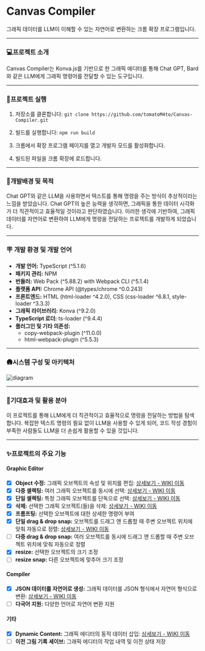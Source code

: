# Canvas Compiler
그래픽 데이터를 LLM이 이해할 수 있는 자연어로 변환하는 크롬 확장 프로그램입니다.

***
### 💻프로젝트 소개
Canvas Compiler는 Konva.js를 기반으로 한 그래픽 에디터를 통해 Chat GPT, Bard와 같은 LLM에게 그래픽 명령어를 전달할 수 있는 도구입니다.

***
### 🏁프로젝트 실행

1. 저장소를 클론합니다:  `git clone https://github.com/tomatoM4to/Canvas-Compiler.git`
   
2. 빌드를 실행합니다:  `npm run build`
   
3. 크롬에서 확장 프로그램 페이지를 열고 개발자 모드를 활성화합니다.

4. 빌드된 파일을 크롬 확장에 로드합니다.

***
### 🌠개발배경 및 목적
Chat GPT와 같은 LLM을 사용하면서 텍스트를 통해 명령을 주는 방식이 추상적이라는 느낌을 받았습니다. Chat GPT의 높은 능력을 생각하면, 그래픽을 통한 데이터 시각화가 더 직관적이고 효율적일 것이라고 판단하였습니다. 이러한 생각에 기반하여, 그래픽 데이터를 자연어로 변환하여 LLM에게 명령을 전달하는 프로젝트를 개발하게 되었습니다.


***
### 🪧 개발 환경 및 개발 언어
- **개발 언어:** TypeScript (^5.1.6)
- **패키지 관리:** NPM
- **번들러:** Web Pack (^5.88.2) with Webpack CLI (^5.1.4)
- **플랫폼 API:** Chrome API (@types/chrome ^0.0.243)
- **프론트엔드:** HTML (html-loader ^4.2.0), CSS (css-loader ^6.8.1, style-loader ^3.3.3) 
- **그래픽 라이브러리:** Konva (^9.2.0)
- **TypeScript 로더:** ts-loader (^9.4.4)
- **플러그인 및 기타 의존성:**
  - copy-webpack-plugin (^11.0.0)
  - html-webpack-plugin (^5.5.3)



***
### 🛖시스템 구성 및 아키텍처

![diagram](https://github.com/tomatoM4to/Canvas-Compiler/assets/106623315/707f19be-4779-4695-b5ca-feb9ab69a59d)


***
### 🚀기대효과 및 활용 분야
이 프로젝트를 통해 LLM에게 더 직관적이고 효율적으로 명령을 전달하는 방법을 탐색합니다.
복잡한 텍스트 명령의 필요 없이 LLM을 사용할 수 있게 되어, 코드 작성 경험이 부족한 사람들도 LLM을 더 손쉽게 활용할 수 있을 것입니다.


***
### ✨프로젝트의 주요 기능

#### Graphic Editor
- [x] **Object 수정:** 그래픽 오브젝트의 속성 및 위치를 편집: [상세보기 - WIKI 이동](https://github.com/tomatoM4to/Canvas-Compiler/wiki/Grapic-Editor#object-%EC%88%98%EC%A0%95)
- [x] **다중 셀렉팅:** 여러 그래픽 오브젝트를 동시에 선택: [상세보기 - WIKI 이동](https://github.com/tomatoM4to/Canvas-Compiler/wiki/Grapic-Editor#%EB%8B%A4%EC%A4%91-%EC%85%80%EB%A0%89%ED%8C%85-%EA%B8%B0%EB%8A%A5)
- [x] **단일 셀렉팅:** 특정 그래픽 오브젝트를 단독으로 선택: [상세보기 - WIKI 이동](https://github.com/tomatoM4to/Canvas-Compiler/wiki/Grapic-Editor#%EB%8B%A8%EC%9D%BC-%EC%85%80%EB%A0%89%ED%8C%85-%EA%B8%B0%EB%8A%A5)
- [x] **삭제:** 선택한 그래픽 오브젝트(들)을 삭제: [상세보기 - WIKI 이동](https://github.com/tomatoM4to/Canvas-Compiler/wiki/Grapic-Editor#%EC%82%AD%EC%A0%9C)
- [x] **프롬프팅:** 선택한 오브젝트에 대한 상세한 명령어 부여
- [x] **단일 drag & drop snap:** 오브젝트를 드래그 앤 드롭할 때 주변 오브젝트 위치에 맞춰 자동으로 정렬: [상세보기 - WIKI 이동](https://github.com/tomatoM4to/Canvas-Compiler/wiki/Grapic-Editor#%EC%8A%A4%EB%83%85-%EA%B8%B0%EB%8A%A5)
- [ ] **다중 drag & drop snap:** 여러 오브젝트를 동시에 드래그 앤 드롭할 때 주변 오브젝트 위치에 맞춰 자동으로 정렬
- [x] **resize:** 선택한 오브젝트의 크기 조정
- [ ] **resize snap:** 다른 오브젝트에 맞추어 크기 조정

#### Compiler
- [x] **JSON 데이터를 자연어로 생성:** 그래픽 데이터를 JSON 형식에서 자연어 형식으로 변환: [상세보기 - WIKI 이동](https://github.com/tomatoM4to/Canvas-Compiler/wiki/Compiler#json-%EB%8D%B0%EC%9D%B4%ED%84%B0-%EC%9E%90%EC%97%B0%EC%96%B4-%EC%83%9D%EC%84%B1)
- [ ] **다국어 지원:** 다양한 언어로 자연어 변환 지원

#### 기타
- [x] **Dynamic Content:** 그래픽 에디터의 동적 데이터 삽입: [상세보기 - WIKI 이동](https://github.com/tomatoM4to/Canvas-Compiler/wiki/%EA%B8%B0%ED%83%80#%EB%8F%99%EC%A0%81-%EB%8D%B0%EC%9D%B4%ED%84%B0-%EC%82%BD%EC%9E%85)
- [ ] **이전 그림 기록 세이브:** 그래픽 에디터의 작업 내역 및 이전 상태 저장
